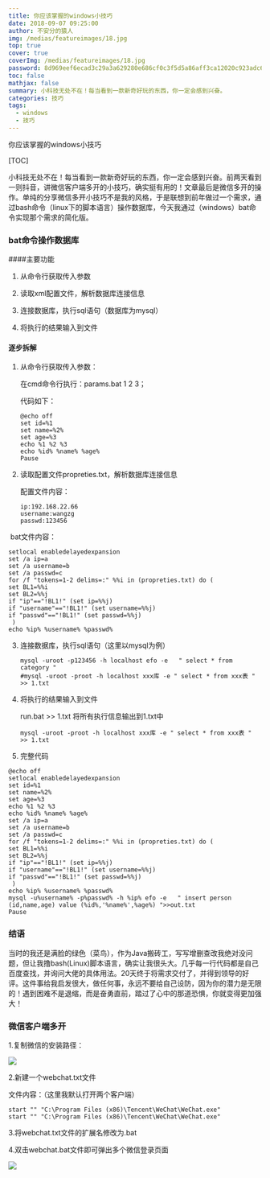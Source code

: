 ```yaml
---
title: 你应该掌握的windows小技巧
date: 2018-09-07 09:25:00
author: 不安分的猿人
img: /medias/featureimages/18.jpg
top: true
cover: true
coverImg: /medias/featureimages/18.jpg
password: 8d969eef6ecad3c29a3a629280e686cf0c3f5d5a86aff3ca12020c923adc6c92
toc: false
mathjax: false
summary: 小科技无处不在！每当看到一款新奇好玩的东西，你一定会感到兴奋。
categories: 技巧
tags:
  - windows
  - 技巧
---
```


你应该掌握的windows小技巧

[TOC]

小科技无处不在！每当看到一款新奇好玩的东西，你一定会感到兴奋。前两天看到一则抖音，讲微信客户端多开的小技巧，确实挺有用的！文章最后是微信多开的操作。单纯的分享微信多开小技巧不是我的风格，于是联想到前年做过一个需求，通过bash命令（linux下的脚本语言）操作数据库，今天我通过（windows）bat命令实现那个需求的简化版。

### bat命令操作数据库

####主要功能

   1. 从命令行获取传入参数

   2. 读取xml配置文件，解析数据库连接信息

   3. 连接数据库，执行sql语句（数据库为mysql）

   4. 将执行的结果输入到文件

#### 逐步拆解

   1. 从命令行获取传入参数：

      在cmd命令行执行：params.bat 1 2 3；

      代码如下：

      ```
      @echo off
      set id=%1
      set name=%2%
      set age=%3
      echo %1 %2 %3
      echo %id% %name% %age%
      Pause
      ```

   2. 读取配置文件propreties.txt，解析数据库连接信息

      配置文件内容：

      ```
      ip:192.168.22.66
      username:wangzg
      passwd:123456
      ```

​      bat文件内容：

  ```
  setlocal enabledelayedexpansion
  set /a ip=a
  set /a username=b
  set /a passwd=c
  for /f "tokens=1-2 delims=:" %%i in (propreties.txt) do (
  set BL1=%%i
  set BL2=%%j
  if "ip"=="!BL1!" (set ip=%%j)
  if "username"=="!BL1!" (set username=%%j)
  if "passwd"=="!BL1!" (set passwd=%%j)
   )
  echo %ip% %username% %passwd%
  ```
   3. 连接数据库，执行sql语句（这里以mysql为例）

      ```
      mysql -uroot -p123456 -h localhost efo -e   " select * from category "
      #mysql -uroot -proot -h localhost xxx库 -e " select * from xxx表 " >> 1.txt
      ```

   4. 将执行的结果输入到文件

      run.bat >> 1.txt 将所有执行信息输出到1.txt中

      ```
      mysql -uroot -proot -h localhost xxx库 -e " select * from xxx表 " >> 1.txt
      ```

      

5. 完整代码

```
@echo off
setlocal enabledelayedexpansion
set id=%1
set name=%2%
set age=%3
echo %1 %2 %3
echo %id% %name% %age%
set /a ip=a
set /a username=b
set /a passwd=c
for /f "tokens=1-2 delims=:" %%i in (propreties.txt) do (
set BL1=%%i
set BL2=%%j
if "ip"=="!BL1!" (set ip=%%j)
if "username"=="!BL1!" (set username=%%j)
if "passwd"=="!BL1!" (set passwd=%%j)
 )
echo %ip% %username% %passwd%
mysql -u%username% -p%passwd% -h %ip% efo -e   " insert person (id,name,age) value (%id%,'%name%',%age%) ">>out.txt
Pause
```

### 结语

当时的我还是满脸的绿色（菜鸟），作为Java搬砖工，写写增删查改我绝对没问题，但让我撸bash(Linux)脚本语言，确实让我很头大。几乎每一行代码都是自己百度查找，并询问大佬的具体用法。20天终于将需求交付了，并得到领导的好评。这件事给我启发很大，做任何事，永远不要给自己设防，因为你的潜力是无限的！遇到困难不是退缩，而是奋勇直前，踏过了心中的那道恐惧，你就变得更加强大！

### 微信客户端多开

1.复制微信的安装路径：

![](http://tva1.sinaimg.cn/large/0060lm7Tly1g3unggbs25j30ag0dadgn.jpg)

2.新建一个webchat.txt文件

文件内容：（这里我默认打开两个客户端）

```
start "" "C:\Program Files (x86)\Tencent\WeChat\WeChat.exe"
start "" "C:\Program Files (x86)\Tencent\WeChat\WeChat.exe"
```

3.将webchat.txt文件的扩展名修改为.bat

4.双击webchat.bat文件即可弹出多个微信登录页面

![](http://tva1.sinaimg.cn/large/0060lm7Tly1g3ungg1ut4j30fo0b4t8u.jpg)

